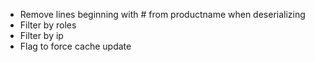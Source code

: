* Remove lines beginning with # from productname when deserializing
* Filter by roles
* Filter by ip
* Flag to force cache update

